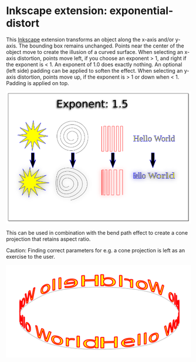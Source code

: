 Inkscape extension: exponential-distort
=======================================

This [Inkscape](https://inkscape.org) extension transforms an object along the x-axis and/or y-axis.
The bounding box remains unchanged. Points near the center of the object move to 
create the illusion of a curved surface.
When selecting an x-axis distortion, points move left, if you choose an exponent > 1, and right if the exponent is < 1.
An exponent of 1.0 does exactly nothing.
An optional (left side) padding can be applied to soften the effect.
When selecting an y-axis distortion, points move up, if the exponent is > 1 or down when < 1. Padding is applied on top.


<img src="https://raw.githubusercontent.com/jnweiger/inkscape-exponential-distort/master/exponential-distort-demo.png"/>


This can be used in combination with the bend path effect to create a cone projection
that retains aspect ratio.

Caution: Finding correct parameters for e.g. a cone projection is left as an exercise to the user. 


<img src="https://raw.githubusercontent.com/jnweiger/inkscape-exponential-distort/master/hello_world_ring.png"/>
